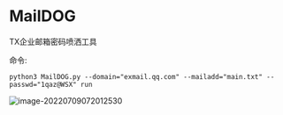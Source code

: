 # MailDOG
TX企业邮箱密码喷洒工具

命令:

```
python3 MailDOG.py --domain="exmail.qq.com" --mailadd="main.txt" --passwd="1qaz@WSX" run
```

![image-20220709072012530](https://cdn.jsdelivr.net/gh/R1card0-tutu/R1card0-tutu@main/img/202207090745954.png)
